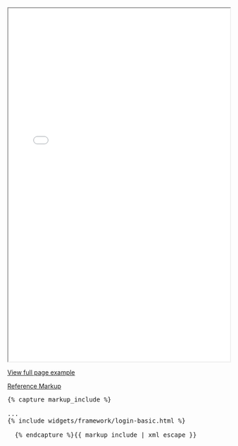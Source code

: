 <div class="example-pf">
  <iframe src="{{ site.baseurl }}/pattern-library/application-framework/login-page/login-basic.html"
          width="100%" height="800px;" scrolling="no" seamless></iframe>
</div>
<p>
  <a href="https://rawgit.com/patternfly/patternfly/master-dist/dist/tests/login-basic.html" target="_blank">View full page example</a>
</p>
<div class="code-doc">
</div>
<p class="reference-markup">
  <a class="collapse-toggle" data-toggle="collapse" aria-expanded="true" aria-controls="login-layout-markup" href="#login-layout-markup">Reference Markup</a>
</p>
<div class="collapse in" id="login-layout-markup">
  <pre class="prettyprint">{% capture markup_include %}
<html class="login-pf">
...
{% include widgets/framework/login-basic.html %}
</html>
  {% endcapture %}{{ markup_include | xml_escape }}</pre>
</div>
